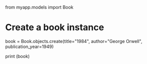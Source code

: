from myapp.models import Book  

# Create a book instance
book = Book.objects.create(title="1984", author="George Orwell", publication_year=1949)

print (book)